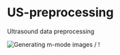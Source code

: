 # US-preprocessing

Ultrasound data preprocessing

![Generating m-mode images](mmode_generation.gif) / ! [](mmode_generation.gif)
